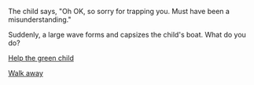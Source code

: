 The child says, "Oh OK, so sorry for trapping you. Must have been a misunderstanding."

Suddenly, a large wave forms and capsizes the child's boat. What do you do?

[Help the green child](./help-child/help-child.md)

[Walk away](./walk-away/walk-away.md)
